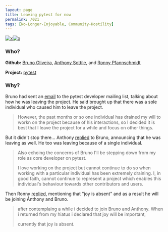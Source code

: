```yaml
---
layout: page
title: Leaving pytest for now
permalink: /021
tags: [No-Longer-Enjoyable, Community-Hostility]
---
```


[![x](https://img.shields.io/badge/-No%20Longer%20Enjoyable-ff033e)](/#NLE)[![x](https://img.shields.io/badge/-Community%20Hostility-red)](/#CH)

### Who?

**Github:** [Bruno Oliveira](https://github.com/nicoddemus), [Anthony Sottile](https://github.com/asottile), and [Ronny Pfannschmidt](https://github.com/RonnyPfannschmidt)

**Project:** [pytest](https://github.com/pytest-dev/pytest)

### Why?

Bruno had sent an [email](https://mail.python.org/pipermail/pytest-dev/2020-April/004939.html) to the pytest developer mailing list, talking about how he was leaving the project. He said brought up that there was a sole individual who caused him to leave the project. 

> However, the past months or so one individual has drained my will to workn on the project because of his interactions, so I decided it is best that I leave the project for a while and focus on other things.

But it didn't stop there... Anthony [replied]() to Bruno, announcing that he was leaving as well. He too was leaving because of a single individual. 

> Also echoing the concerns of Bruno I'll be stepping down from my role as
> core developer on pytest.
>
> I love working on the project but cannot continue to do so when working with a particular individual has been extremely draining. I, in good faith, cannot continue to represent a project which enables this individual's behaviour towards other contributors and users.

Then Ronny [replied](https://mail.python.org/pipermail/pytest-dev/2020-April/004941.html), mentioning that "joy is absent" and as a result he will be joining Anthony and Bruno. 

> after contemplaing a while i decided to join Bruno and Anthony. When i returned from my hiatus i declared that joy will be important,
>
> currently that joy is absent.

